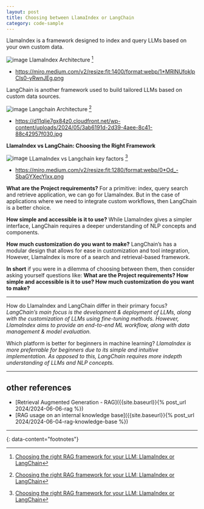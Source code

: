 ```yaml
---
layout: post
title: Choosing between LlamaIndex or LangChain
category: code-sample
---
```


LlamaIndex is a framework designed to index and query LLMs based on your own custom data.

![image](...)
LlamaIndex Architecture [^1]
- https://miro.medium.com/v2/resize:fit:1400/format:webp/1*MRlNUfoklpCls0-yRwnJEg.png


LangChain is another framework used to build tailored LLMs based on custom data sources.

![image](...)
Langchain Architecture [^1]
- https://d11qlje7gx84z0.cloudfront.net/wp-content/uploads/2024/05/3ab6191d-2d39-4aee-8c41-88c42957f030.jpg


__LlamaIndex vs LangChain: Choosing the Right Framework__

![image](...)
LLamaIndex vs Langchain key factors [^1]
- https://miro.medium.com/v2/resize:fit:1280/format:webp/0*Od_-SbaGYXecYIxx.png


__What are the Project requirements?__ For a primitive: index, query search and
retrieve application, we can go for LlamaIndex. But in the case of applications
where we need to integrate custom workflows, then LangChain is a better choice.

__How simple and accessible is it to use?__ While LlamaIndex gives a simpler
interface, LangChain requires a deeper understanding of NLP concepts and
components.

__How much customization do you want to make?__ LangChain’s has a modular design
that allows for ease in customization and tool integration, However, LlamaIndex
is more of a search and retrieval-based framework.

__In short__ if you were in a dilemma of choosing between them, then consider
asking yourself questions like: __What are the Project requirements? How simple
and accessible is it to use? How much customization do you want to make?__

------

How do LlamaIndex and LangChain differ in their primary focus?
_LangChain’s main focus is the development & deployment of LLMs, along with the
customization of LLMs using fine-tuning methods. However, LlamaIndex aims to
provide an end-to-end ML workflow, along with data management & model
evaluation._

Which platform is better for beginners in machine learning?
_LlamaIndex is more preferrable for beginners due to its simple and intuitive
implementation. As opposed to this, LangChain requires more indepth
understanding of LLMs and NLP concepts._

------

## other references
- [Retrieval Augmented Generation - RAG]({{site.baseurl}}{% post_url 2024/2024-06-06-rag %})
- [RAG usage on an internal knowledge base]({{site.baseurl}}{% post_url 2024/2024-06-04-rag-knowledge-base %})

---
{: data-content="footnotes"}

[^1]: [Choosing the right RAG framework for your LLM: LlamaIndex or LangChain](https://generativeai.pub/choosing-the-right-rag-framework-for-your-llm-llamaindex-or-langchain-a89b9ffd7e41)
